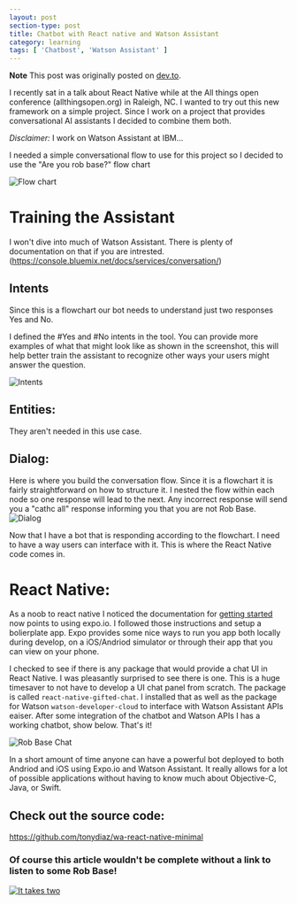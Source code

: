 ```yaml
---
layout: post
section-type: post
title: Chatbot with React native and Watson Assistant
category: learning
tags: [ 'Chatbost', 'Watson Assistant' ]
---
```


**Note** This post was originally posted on [dev.to](https://dev.to).

I recently sat in a talk about React Native while at the All things open conference (allthingsopen.org) in Raleigh, NC. I wanted to try out this new framework on a simple project. Since I work on a project that provides conversational AI assistants I decided to combine them both.

*Disclaimer:* I work on Watson Assistant at IBM...

I needed a simple conversational flow to use for this project so I decided to use the "Are you rob base?" flow chart

![Flow chart](https://thepracticaldev.s3.amazonaws.com/i/uq2eryer8gq28ok8ak3s.jpg "Are you Rob Base")

# Training the Assistant

I won't dive into much of Watson Assistant. There is plenty of documentation on that if you are intrested. (https://console.bluemix.net/docs/services/conversation/)

## Intents

Since this is a flowchart our bot needs to understand just two responses Yes and No.

I defined the #Yes and #No intents in the tool. You can provide more examples of what that might look like as shown in the screenshot, this will help better train the assistant to recognize other ways your users might answer the question.

![Intents](https://thepracticaldev.s3.amazonaws.com/i/aqf4df7t0tavwq1rbmsq.png "Intents")

## Entities:
They aren't needed in this use case.

## Dialog:
Here is where you build the conversation flow. Since it is a flowchart it is fairly straightforward on how to structure it. I nested the flow within each node so one response will lead to the next. Any incorrect response will send you a "cathc all" response informing you that you are not Rob Base.
![Dialog](https://thepracticaldev.s3.amazonaws.com/i/m80q5do4sv6dqofrr5r2.png "Dialog")

Now that I have a bot that is responding according to the flowchart. I need to have a way users can interface with it. This is where the React Native code comes in.

# React Native:

As a noob to react native I noticed the documentation for [getting started](https://facebook.github.io/react-native/docs/getting-started) now points to using expo.io. I followed those instructions and setup a bolierplate app. Expo provides some nice ways to run you app both locally during develop, on a iOS/Andriod simulator or through their app that you can view on your phone.

I checked to see if there is any package that would provide a chat UI in React Native. I was pleasantly surprised to see there is one. This is a huge timesaver to not have to develop a UI chat panel from scratch. The package is called `react-native-gifted-chat`. I installed that as well as the package for Watson `watson-developer-cloud` to interface with Watson Assistant APIs eaiser. After some integration of the chatbot and Watson APIs I has a working chatbot, show below. That's it!

![Rob Base Chat](https://thepracticaldev.s3.amazonaws.com/i/asdfsowfu6jilkizuudc.gif)

In a short amount of time anyone can have a powerful bot deployed to both Andriod and iOS using Expo.io and Watson Assistant. It really allows for a lot of possible applications without having to know much about Objective-C, Java, or Swift.

## Check out the source code:
https://github.com/tonydiaz/wa-react-native-minimal

###  Of course this article wouldn't be complete without a link to listen to some Rob Base!

[![It takes two](https://i.ytimg.com/vi/phOW-CZJWT0/maxresdefault.jpg)](https://www.youtube.com/watch?v=phOW-CZJWT0)

